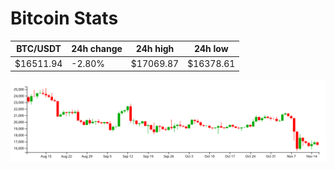 # Bitcoin Stats

BTC/USDT|24h change|24h high|24h low|
|---|---|---|---|
|$16511.94|-2.80%|$17069.87|$16378.61|

<img src="./chart.svg">
